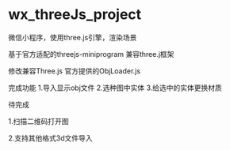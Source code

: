 # wx_threeJs_project
微信小程序，使用three.js引擎，渲染场景

基于官方适配的threejs-miniprogram 兼容three.j框架

修改兼容Three.js 官方提供的ObjLoader.js

完成功能
1.导入显示obj文件
2.选种图中实体
3.给选中的实体更换材质


待完成

1.扫描二维码打开图

2.支持其他格式3d文件导入
